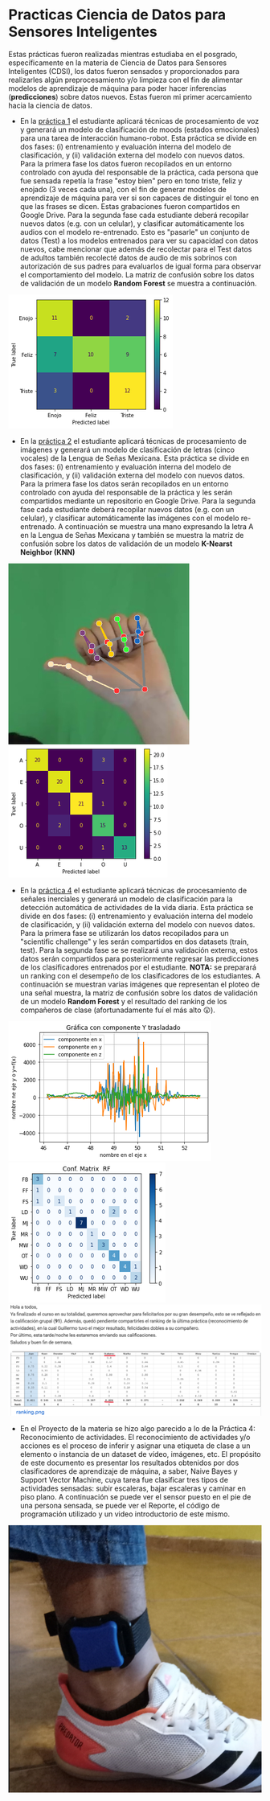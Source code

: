 # Practicas Ciencia de Datos para Sensores Inteligentes
Estas prácticas fueron realizadas mientras estudiaba en el posgrado, específicamente en la materia de Ciencia de Datos para Sensores Inteligentes (CDSI), los datos fueron sensados y proporcionados para realizarles algún preprocesamiento y/o limpieza con el fin de alimentar modelos de aprendizaje de máquina para poder hacer inferencias (**predicciones**) sobre datos nuevos. Estas fueron mi primer acercamiento hacia la ciencia de datos.

* En la [práctica 1](https://github.com/LuisGuillermoRL/Practicas_CDSI/blob/main/Pr%C3%A1ctica_de_Audio.ipynb) el estudiante aplicará técnicas de procesamiento de voz y generará un modelo de clasificación de moods (estados emocionales) para una tarea de interacción humano-robot. Esta práctica se divide en dos fases: (i) entrenamiento y evaluación interna del modelo de clasificación, y (ii) validación externa del modelo con nuevos datos. Para la primera fase los datos fueron recopilados en un entorno controlado con ayuda del  responsable de la práctica, cada persona que fue sensada repetía la frase "estoy bien" pero en tono triste, feliz y enojado (3 veces cada una), con el fin de generar modelos de aprendizaje de máquina para ver si son capaces de distinguir el tono en que las frases se dicen. Estas grabaciones fueron compartidos en Google Drive. Para la segunda fase cada estudiante deberá recopilar nuevos datos (e.g. con un celular), y clasificar automáticamente los audios con el modelo re-entrenado. Esto es "pasarle" un conjunto de datos (Test) a los modelos entrenados para ver su capacidad con datos nuevos, cabe mencionar que además de recolectar para el Test datos de adultos también recolecté datos de audio de mis sobrinos con autorización de sus padres para evaluarlos de igual forma para observar el comportamiento del modelo. La matriz de confusión sobre los datos de validación de un modelo **Random Forest** se muestra a continuación.

![Matriz de confusión Modelo RF](./imgs/pract1_rf.png)

* En la [práctica 2](https://github.com/LuisGuillermoRL/Practicas_CDSI/blob/main/Pr%C3%A1ctica_de_Se%C3%B1as.ipynb) el estudiante aplicará técnicas de procesamiento de imágenes y generará un modelo de clasificación de letras (cinco vocales) de la Lengua de Señas Mexicana. Esta práctica se divide en dos fases: (i) entrenamiento y evaluación interna del modelo de clasificación, y (ii) validación externa del modelo con nuevos datos. Para la primera fase los datos serán recopilados en un entorno controlado con ayuda del  responsable de la práctica y les serán compartidos mediante un repositorio en Google Drive. Para la segunda fase cada estudiante deberá recopilar nuevos datos (e.g. con un celular), y clasificar automáticamente las imágenes con el modelo re-entrenado. A continuación se muestra una mano expresando la letra A en la Lengua de Señas Mexicana y también se muestra la matriz de confusión sobre los datos de validación de un modelo **K-Nearst Neighbor (KNN)**

![Mano  muestra](./imgs/pract2_img1.png)![Matriz de confusión Modelo KNN](./imgs/pract2_img2.png)

* En la [práctica 4](https://github.com/LuisGuillermoRL/Practicas_CDSI/blob/main/C_Pr%C3%A1ctica_Se%C3%B1as_Inerciales.ipynb) el estudiante aplicará técnicas de procesamiento de señales inerciales y generará un modelo de clasificación para la detección automática de actividades de la vida diaria. Esta práctica se divide en dos fases: (i) entrenamiento y evaluación interna del modelo de clasificación, y (ii) validación externa del modelo con nuevos datos. Para la primera fase se utilizarán los datos recopilados para un "scientific challenge" y les serán compartidos en dos datasets (train, test). Para la segunda fase se se realizará una validación externa, estos datos serán compartidos para posteriormente regresar las predicciones de los clasificadores entrenados por el estudiante. **NOTA:** se preparará un ranking con el desempeño de los clasificadores de los estudiantes. A continuación se muestran varias imágenes que representan el ploteo de una señal muestra, la matriz de confusión sobre los datos de validación de un modelo **Random Forest** y el resultado del ranking de los compañeros de clase (afortunadamente fuí el más alto :astonished:).

![Muestra de señal](./imgs/pract4_desp.png)![Matriz de confusión Modelo RF](./imgs/pract4_rf.png)
![Resultados en la clasificación de actividades](./imgs/pract4_res.png)

* En el Proyecto de la materia se hizo algo parecido a lo de la Práctica 4: Reconocimiento de actividades. El reconocimiento de actividades y/o acciones es el proceso de inferir y asignar una etiqueta de clase a un elemento o instancia de un dataset de vídeo, imágenes, etc. El propósito de este documento es presentar los resultados obtenidos por dos clasificadores de aprendizaje de máquina, a saber, Naive Bayes y Support Vector Machine, cuya tarea fue clasificar tres tipos de actividades sensadas: subir escaleras, bajar escaleras y caminar en piso plano. A continuación se puede ver el sensor puesto en el pie de una persona sensada, se puede ver el Reporte, el código de programación utilizado y un video introductorio de este mismo.

![Pie con sensor](./Proyecto/pie.png)